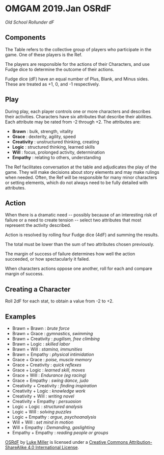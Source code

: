 # OMGAM 2019.Jan OSRdF
*Old School Rollunder dF*

## Components
The Table refers to the collective group of players who participate in the game.  One of these players is the Ref.

The players are responsible for the actions of their Characters, and use Fudge dice to determine the outcome of their actions.

Fudge dice (dF) have an equal number of Plus, Blank, and Minus sides.  These are treated as +1, 0, and -1 respectively.

## Play
During play, each player controls one or more characters and describes their activities.  Characters have six attributes that describe their abilities.  Each attribute may be rated from -2 through +2.  The attributes are:

* **Brawn** : bulk, strength, vitality
* **Grace** : dexterity, agility, speed
* **Creativity** : unstructured thinking, creating
* **Logic** : structured thinking, learned skills
* **Will** : focus, prolonged activity, determination
* **Empathy** : relating to others, understanding
    
The Ref facilitates conversation at the table and adjudicates the play of the game.  They will make decisions about story elements and may make rulings when needed.  Often, the Ref will be responsible for many minor characters or setting elements, which do not always need to be fully detailed with attributes.

## Action
When there is a dramatic need -- possibly because of an interesting risk of failure or a need to create tension -- select two attributes that most represent the activity described.  

Action is resolved by rolling four Fudge dice (4dF) and summing the results.

The total must be lower than the sum of two attributes chosen previously.

The margin of success of failure determines how well the action succeeded, or how spectacularly it failed.

When characters actions oppose one another, roll for each and compare margin of success. 

## Creating a Character
Roll 2dF for each stat, to obtain a value from -2 to +2.

## Examples
* Brawn + Brawn :            *brute force*
* Brawn + Grace :            *gymnastics, swimming*
* Brawn + Creativity :       *pugilism, free climbing*
* Brawn + Logic :            *skilled labor*
* Brawn + Will :             *stamina, immunities*
* Brawn + Empathy :          *physical intimidation*
* Grace + Grace :            *poise, muscle memory*
* Grace + Creativity :       *quick reflexes*
* Grace + Logic :            *learned skill, moves*
* Grace + Will :             *Endurance (eg racing)*
* Grace + Empathy :          *swing dance, judo*
* Creativity + Creativity :  *finding inspiration*
* Creativity + Logic :       *knowledge work*
* Creativity + Will :        *writing novel*
* Creativity + Empathy :     *persuasion*
* Logic + Logic :            *structured analysis*
* Logic + Will :             *solving puzzles*
* Logic + Empathy :          *argue, psychoanalysis*
* Will + Will :              *set mind in motion*
* Will + Empathy :           *Demanding, gaslighting*
* Empathy + Empathy :        *reading people or groups*

[OSRdF](https://github.com/mootootwo/omgam) by [Luke Miller](https://twitter.com/mootootwo) is licensed under a [Creative Commons Attribution-ShareAlike 4.0 International License](http://creativecommons.org/licenses/by-sa/4.0/).

